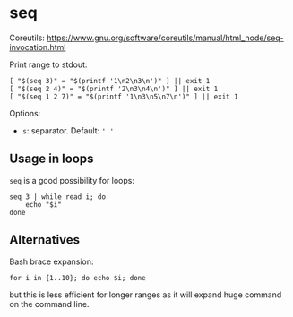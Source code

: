 # seq

Coreutils: <https://www.gnu.org/software/coreutils/manual/html_node/seq-invocation.html>

Print range to stdout:

    [ "$(seq 3)" = "$(printf '1\n2\n3\n')" ] || exit 1
    [ "$(seq 2 4)" = "$(printf '2\n3\n4\n')" ] || exit 1
    [ "$(seq 1 2 7)" = "$(printf '1\n3\n5\n7\n')" ] || exit 1

Options:

- `s`: separator. Default: `' '`

## Usage in loops

`seq` is a good possibility for loops:

    seq 3 | while read i; do
        echo "$i"
    done

## Alternatives

Bash brace expansion:

    for i in {1..10}; do echo $i; done

but this is less efficient for longer ranges as it will expand huge command on the command line.
